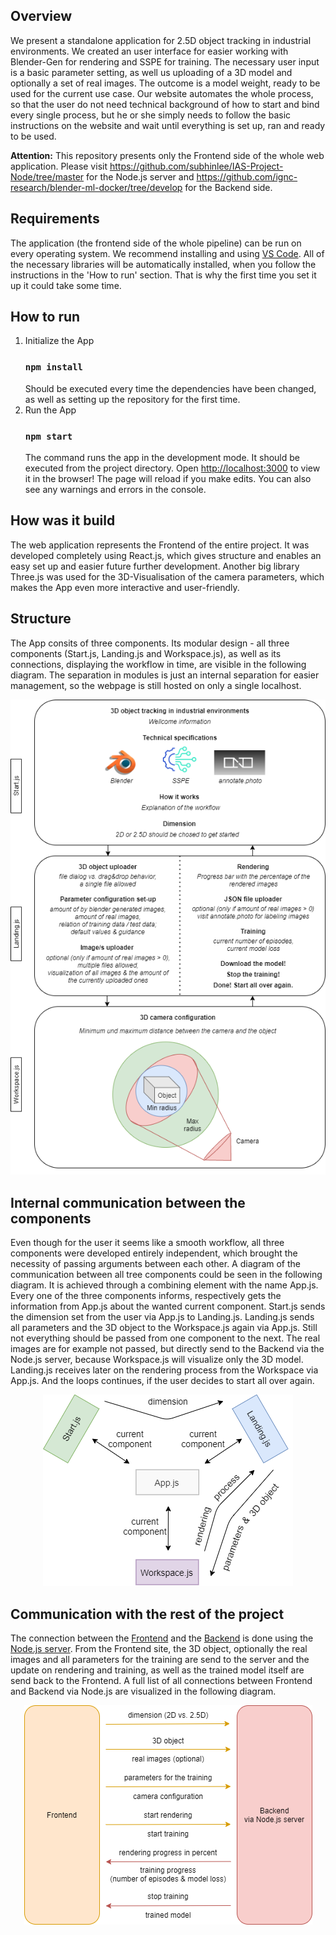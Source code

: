 ## Overview
We present a standalone application for 2.5D object tracking in industrial environments. We created an user interface for easier working with Blender-Gen for rendering and SSPE for training. The necessary user input is a basic parameter setting, as well us uploading of a 3D model and optionally a set of real images. The outcome is a model weight, ready to be used for the current use case. Our website automates the whole process, so that the user do not need technical background of how to start and bind every single process, but he or she simply needs to follow the basic instructions on the website and wait until everything is set up, ran and ready to be used.

**Attention:** This repository presents only the Frontend side of the whole web application. Please visit https://github.com/subhinlee/IAS-Project-Node/tree/master for the Node.js server and https://github.com/ignc-research/blender-ml-docker/tree/develop for the Backend side.

## Requirements
The application (the frontend side of the whole pipeline) can be run on every operating system. We recommend installing and using [VS Code](https://code.visualstudio.com/download). All of the necessary libraries will be automatically installed, when you follow the instructions in the 'How to run' section. That is why the first time you set it up it could take some time.

## How to run
1. Initialize the App
    ### `npm install`
    Should be executed every time the dependencies have been changed, as well as setting up the repository for the first time.
2. Run the App
    ### `npm start`
    The command runs the app in the development mode. It should be executed from the project directory. Open [http://localhost:3000](http://localhost:3000) to view it in the browser! The page will reload if you make edits. You can also see any warnings and errors in the console.

## How was it build

The web application represents the Frontend of the entire project. It was developed completely using React.js, which gives structure and enables an easy set up and easier future further development. Another big library Three.js was used for the 3D-Visualisation of the camera parameters, which makes the App even more interactive and user-friendly.

## Structure

The App consits of three components. Its modular design - all three components (Start.js, Landing.js and Workspace.js), as well as its connections, displaying the workflow in time, are visible in the following diagram. The separation in modules is just an internal separation for easier management, so the webpage is still hosted on only a single localhost.

<p align="center">
  <img src="public/images/frontend_components.png">
</p>

## Internal communication between the components

Even though for the user it seems like a smooth workflow, all three components were developed entirely independent, which brought the necessity of passing arguments between each other. A diagram of the communication between all tree components could be seen in the following diagram. It is achieved through a combining element with the name App.js. Every one of the three components informs, respectively gets the information from App.js about the wanted current component. Start.js sends the dimension set from the user via App.js to Landing.js. Landing.js sends all parameters and the 3D object to the Workspace.js again via App.js. Still not everything should be passed from one component to the next. The real images are for example not passed, but directly send to the Backend via the Node.js server, because Workspace.js will visualize only the 3D model. Landing.js receives later on the rendering process from the Workspace via App.js. And the loops continues, if the user decides to start all over again.

<p align="center">
  <img src="public/images/frontend_internal_connections.png">
</p>

## Communication with the rest of the project

The connection between the [Frontend](https://github.com/ignc-research/blender-ml-web/tree/develop) and the [Backend](https://github.com/ignc-research/blender-ml-docker/tree/develop) is done using the [Node.js server](https://github.com/subhinlee/IAS-Project-Node/tree/master). From the Frontend site, the 3D object, optionally the real images and all parameters for the training are send to the server and the update on rendering and training, as well as the trained model itself are send back to the Frontend. A full list of all connections between Frontend and Backend via Node.js are visualized in the following diagram.

<p align="center">
  <img src="public/images/frontend_connections.png">
</p>
